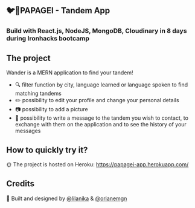 ## :bird::speech_balloon:PAPAGEI - Tandem App
### Build with React.js, NodeJS, MongoDB, Cloudinary in 8 days during Ironhacks bootcamp
## The project
Wander is a MERN application to find your tandem! 

* 🔍 filter function by city, language learned or language spoken to find matching tandems 
* ✏️ possibility to edit your profile and change your personal details
* :camera: possibility to add a picture
* :email: possibility to write a message to the tandem you wish to contact, to exchange with them on the application and to see the history of your messages

## How to quickly try it?
🌞 The project is hosted on Heroku: https://papagei-app.herokuapp.com/

## Credits
:raised_hands: Built and designed by  [@lilanika](https://github.com/lilanika) & [@orianemgn](https://github.com/orianemgn/)
